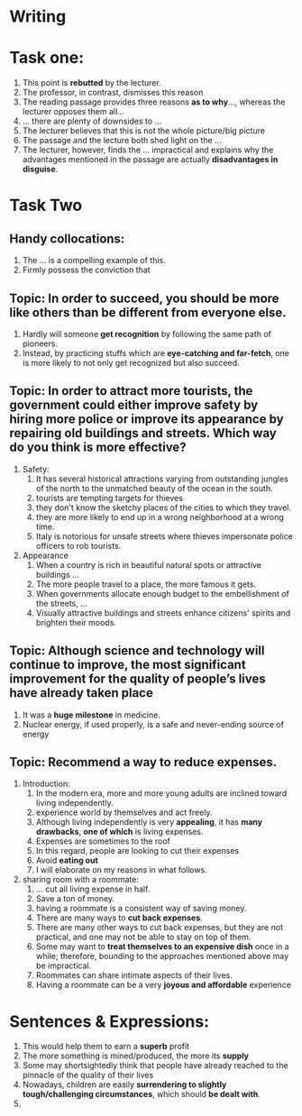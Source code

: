 # Writing

# Task one:
1. This point is **rebutted** by the lecturer.
2. The professor, in contrast, dismisses this reason
3. The reading passage provides three reasons **as to why**..., whereas the lecturer opposes them all...
4. ... there are plenty of downsides to ...
5. The lecturer believes that this is not the whole picture/big picture
6. The passage and the lecture both shed light on the ...
7. The lecturer, however, finds the ... impractical and explains why the advantages mentioned in the passage are actually **disadvantages in disguise**.


# Task Two
## Handy collocations:
1. The ... is a compelling example of this.
2. Firmly possess the conviction that

## Topic: In order to succeed, you should be more like others than be different from everyone else.
1. Hardly will someone **get recognition** by following the same path of pioneers.
2. Instead, by practicing stuffs which are **eye-catching and far-fetch**, one is more likely to not only get recognized but also succeed.

## Topic: In order to attract more tourists, the government could either improve safety by hiring more police or improve its appearance by repairing old buildings and streets. Which way do you think is more effective?
1. Safety:
   1. It has several historical attractions varying from outstanding jungles of the north to the unmatched beauty of the ocean in the south.
   2. tourists are tempting targets for thieves
   3. they don't know the sketchy places of the cities to which they travel.
   4. they are more likely to end up in a wrong neighborhood at a wrong time. 
   5. Italy is notorious for unsafe streets where thieves impersonate police officers to rob tourists.
2. Appearance
   1. When a country is rich in beautiful natural spots or attractive buildings ...
   2. The more people travel to a place, the more famous it gets.
   3. When governments allocate enough budget to the embellishment of the streets, ...
   4. Visually attractive buildings and streets enhance citizens' spirits and brighten their moods.

## Topic: Although science and technology will continue to improve, the most significant improvement for the quality of people’s lives have already taken place
1. It was a **huge milestone** in medicine.
2. Nuclear energy, if used properly, is a safe and never-ending source of energy

## Topic: Recommend a way to reduce expenses. 
1. Introduction:
   1. In the modern era, more and more young adults are inclined toward living independently.
   2. experience world by themselves and act freely.
   3. Although living independently is very **appealing**, it has **many drawbacks**, **one of which** is living expenses.
   4. Expenses are sometimes to the roof
   5. In this regard, people are looking to cut their expenses 
   6. Avoid **eating out**
   7. I will elaborate on my reasons in what follows.
2. sharing room with a roommate:
   1. ... cut all living expense in half.
   2. Save a ton of money.
   3. having a roommate is a consistent way of saving money.
   4. There are many ways to **cut back expenses**.
   5. There are many other ways to cut back expenses, but they are not practical, and one may not be able to stay on top of them.
   6. Some may want to **treat themselves to an expensive dish** once in a while; therefore, bounding to the approaches mentioned above may be impractical.
   7. Roommates can share intimate aspects of their lives.
   8. Having a roommate can be a very **joyous and affordable** experience


# Sentences & Expressions:
1. This would help them to earn a **superb** profit
2. The more something is mined/produced, the more its **supply**
3. Some may shortsightedly think that people have already reached to the pinnacle of the quality of their lives
4. Nowadays, children are easily **surrendering to slightly tough/challenging circumstances**, which should **be dealt with**.
5.  